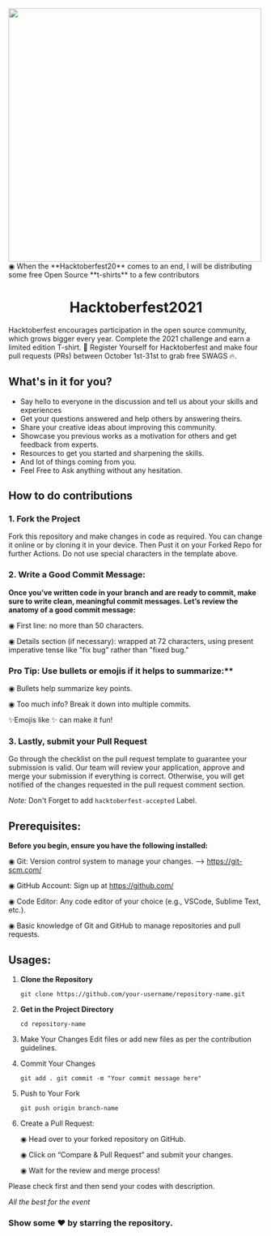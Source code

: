 <img align="center" height="500" src="https://github.com/Ishaan28malik/Hacktoberfest-2021/blob/master/src/Selection_116.png"/>
◉ When the **Hacktoberfest20** comes to an end, I will be distributing some free Open Source **t-shirts** to a few contributors
<h1 align=center> Hacktoberfest2021 </h1>

 Hacktoberfest encourages participation in the open source community, which grows bigger every year. Complete the 2021 challenge and earn a limited edition T-shirt.
📢 Register Yourself for Hacktoberfest and make four pull requests (PRs) between October 1st-31st to grab free SWAGS 🔥.

## What's in it for you?
- Say hello to everyone in the discussion and tell us about your skills and experiences
- Get your questions answered and help others by answering theirs.
- Share your creative ideas about improving this community.
- Showcase you previous works as a motivation for others and get feedback from experts.
- Resources to get you started and sharpening the skills.
- And lot of things coming from you.
- Feel Free to Ask anything without any hesitation.


## How to do contributions 

### 1. Fork the Project
Fork this repository and make changes in code as required. You can change it online or by cloning it in your device. Then Pust it on your Forked Repo for further Actions. Do not use special characters in the template above.

### 2. Write a Good Commit Message:

**Once you’ve written code in your branch and are ready to commit, make sure to write clean, meaningful commit messages. Let’s review the anatomy of a good commit message:**

◉ First line: no more than 50 characters.


◉ Details section (if necessary): wrapped at 72 characters, using present imperative tense like "fix bug" rather than "fixed bug."



### Pro Tip: Use bullets or emojis if it helps to summarize:**


◉ Bullets help summarize key points.


◉ Too much info? Break it down into multiple commits.


✨Emojis like ✨ can make it fun!


### 3. Lastly, submit your Pull Request
Go through the checklist on the pull request template to guarantee your submission is valid. Our team will review your application, approve and merge your submission if everything is correct. Otherwise, you will get notified of the changes requested in the pull request comment section.

*Note:* Don't Forget to add `hacktoberfest-accepted` Label.

## Prerequisites:

**Before you begin, ensure you have the following installed:**

◉ Git: Version control system to manage your changes.
--> https://git-scm.com/

◉ GitHub Account: Sign up at https://github.com/

◉ Code Editor: Any code editor of your choice (e.g., VSCode, Sublime Text, etc.).

◉ Basic knowledge of Git and GitHub to manage repositories and pull requests.

## Usages:

1. **Clone the Repository**

    `git clone https://github.com/your-username/repository-name.git`

2. **Get in the Project Directory**

    `cd repository-name`

3. Make Your Changes Edit files or add new files as per the contribution guidelines.

4. Commit Your Changes

    `git add .
    git commit -m "Your commit message here"`

5. Push to Your Fork

    `git push origin branch-name`

6. Create a Pull Request:

   ◉ Head over to your forked repository on GitHub.

   ◉ Click on “Compare & Pull Request” and submit your changes.

   ◉ Wait for the review and merge process!


Please check first and then send your codes with description.

*All the best for the event*


### Show some ❤ by starring the repository.
